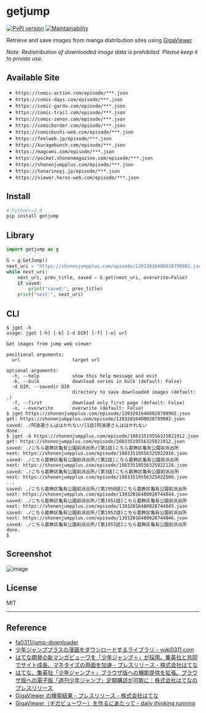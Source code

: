 # getjump

[![PyPI version](https://badge.fury.io/py/getjump.svg)](https://badge.fury.io/py/getjump) [![Maintainability](https://api.codeclimate.com/v1/badges/8d8c16d52b49885dad8c/maintainability)](https://codeclimate.com/github/eggplants/getjump/maintainability)

Retrieve and save images from manga distribution sites using [GigaViewer]()

*Note: Redistribution of downloaded image data is prohibited. Please keep it to private use.*

## Available Site

- `https://comic-action.com/episode/***.json`
- `https://comic-days.com/episode/***.json`
- `https://comic-gardo.com/episode/***.json`
- `https://comic-trail.com/episode/***.json`
- `https://comic-zenon.com/episode/***.json`
- `https://comicborder.com/episode/***.json`
- `https://comicbushi-web.com/episode/***.json`
- `https://feelweb.jp/episode/***.json`
- `https://kuragebunch.com/episode/***.json`
- `https://magcomi.com/episode/***.json`
- `https://pocket.shonenmagazine.com/episode/***.json`
- `https://shonenjumpplus.com/episode/***.json`
- `https://tonarinoyj.jp/episode/***.json`
- `https://viewer.heros-web.com/episode/***.json`

## Install

```bash
# Python>=3.9
pip install getjump
```

## Library

```python
import getjump as g

G = g.GetJump()
next_uri = "https://shonenjumpplus.com/episode/13932016480028799982.json"
while next_uri:
    next_uri, prev_title, saved = G.get(next_uri, overwrite=False)
    if saved:
        print("saved:", prev_title)
    print("next:", next_uri)
```

## CLI

```shellsession
$ jget -h
usage: jget [-h] [-b] [-d DIR] [-f] [-o] url

Get images from jump web viewer

positional arguments:
  url                   target url

optional arguments:
  -h, --help            show this help message and exit
  -b, --bulk            download series in bulk (default: False)
  -d DIR, --savedir DIR
                        directory to save downloaded images (default: .)
  -f, --first           download only first page (default: False)
  -o, --overwrite       overwrite (default: False)
$ jget https://shonenjumpplus.com/episode/13932016480028799982.json
get: https://shonenjumpplus.com/episode/13932016480028799982.json
saved: ./阿波連さんははかれない/[1話]阿波連さんははかれない
done.
$ jget -b https://shonenjumpplus.com/episode/10833519556325021912.json
get: https://shonenjumpplus.com/episode/10833519556325021912.json
saved: ./こちら葛飾区亀有公園前派出所/[第1話]こちら葛飾区亀有公園前派出所
next: https://shonenjumpplus.com/episode/10833519556325022016.json
saved: ./こちら葛飾区亀有公園前派出所/[第2話]こちら葛飾区亀有公園前派出所
next: https://shonenjumpplus.com/episode/10833519556325022128.json
saved: ./こちら葛飾区亀有公園前派出所/[第3話]こちら葛飾区亀有公園前派出所
next: https://shonenjumpplus.com/episode/10833519556325022500.json
...
saved: ./こちら葛飾区亀有公園前派出所/[第1950話]こちら葛飾区亀有公園前派出所
next: https://shonenjumpplus.com/episode/13932016480028744844.json
saved: ./こちら葛飾区亀有公園前派出所/[第1951話]こちら葛飾区亀有公園前派出所
next: https://shonenjumpplus.com/episode/13932016480028744845.json
saved: ./こちら葛飾区亀有公園前派出所/[第1952話]こちら葛飾区亀有公園前派出所
next: https://shonenjumpplus.com/episode/13932016480028744846.json
saved: ./こちら葛飾区亀有公園前派出所/[第1953話]こちら葛飾区亀有公園前派出所
done.
$
```

## Screenshot

![image](https://user-images.githubusercontent.com/42153744/149342180-1131ac3f-2d9b-4938-bf5c-c1b8fb52072b.png)

## License

MIT

---

## Reference

- [fa0311/jump-downloader](https://github.com/fa0311/jump-downloader)
- [少年ジャンププラスの漫画をダウンロードするライブラリ - yuki0311.com](https://blog.yuki0311.com/jumppuls_downloader/)
- [はてな開発の新マンガビューワを「少年ジャンプ＋」が採用。集英社と共同でサイト成長、マネタイズの両面を加速 - プレスリリース - 株式会社はてな](https://hatenacorp.jp/press/release/entry/2017/01/18/113000)
- [はてな、集英社「少年ジャンプ＋」ブラウザ版への機能提供を拡張。ブラウザ版への電子版「週刊少年ジャンプ」定期購読が可能に｜株式会社はてなのプレスリリース](https://prtimes.jp/main/html/rd/p/000000078.000006510.html)
- [GigaViewer の検索結果 - プレスリリース - 株式会社はてな](https://hatenacorp.jp/press/release/search?q=GigaViewer)
- [GigaViewer（ギガビューワー）を作るにあたって - daily thinking running](https://jusei.hatenablog.com/entry/2018/01/09/172026)

